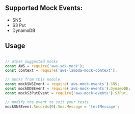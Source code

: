 
## Supported Mock Events:
 - SNS
 - S3 Put
 - DynamoDB

## Usage

```js

// other suggested mocks
const AWS = require('aws-sdk-mock');
const context = require('aws-lambda-mock-context');

// mocks from this module
const mockSNSEvent = require('aws-mock-events').SNS;
const mockDDBEvent = require('aws-mock-events').DynamoDB;
const mockS3PutEvent = require('aws-mock-events').S3Put;

// modify the event to suit your tests
mockSNSEvent.Records[0].Sns.Message = 'testMessage';
```
